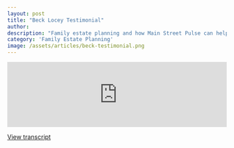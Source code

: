 ```yaml
---
layout: post
title: "Beck Locey Testimonial"
author: 
description: "Family estate planning and how Main Street Pulse can help families stay updated and organized."
category: 'Family Estate Planning'
image: /assets/articles/beck-testimonial.png
---
```

<iframe width="100%" src="https://www.youtube.com/embed/X9yDurMaFGE?si=oJJfMUTSkLw17s7_" title="YouTube video player" frameborder="0" allow="accelerometer; autoplay; clipboard-write; encrypted-media; gyroscope; picture-in-picture; web-share" referrerpolicy="strict-origin-when-cross-origin" allowfullscreen></iframe>
<p><a href="/testimonials/beck-locey-testimonial" target="_blank">View transcript</a></p>